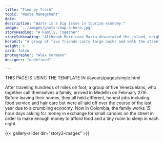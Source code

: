 ```yaml
---
title: "Tied by Trash"
topic: "Waste Management"
date:
description: "Waste is a big issue in tourism economy."
image: "../images/photo-chap-3-hero.jpg"
storyHeading: "A Family, Together"
storySubheading: "Although Hurricane María devastated the island, neighbors of a strangled channel in the heart of San Juan are hoping federal recovery funds will salvage a project to improve the living conditions in their communities."
heroAlt: "A group of five friends carry large backs and walk the streets at night to find a place to stay."
weight: 4
card: false
photographer: "Alex Kormann"
designer: "undefined"

---
```


THIS PAGE IS USING THE TEMPLATE IN
/layouts/pages/single.html

After traveling hundreds of miles on foot, a group of five Venezuelans, who together call themselves a family, arrived in Medellín on February 27th. Before leaving their homes, they all held different, honest jobs including food service and hair care but were all laid off over the course of the last year due to a crumbling economy. Now in Colombia, the family works 15 hour days asking for money in exchange for small candies on the street in order to make enough money to afford food and a tiny room to sleep in each night.

{{< gallery-slider dir="story2-images" >}}
